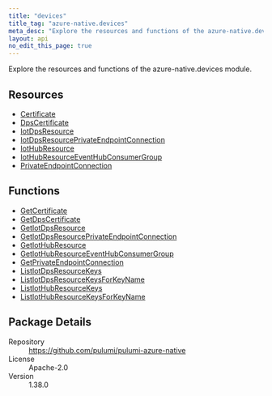 ```yaml
---
title: "devices"
title_tag: "azure-native.devices"
meta_desc: "Explore the resources and functions of the azure-native.devices module."
layout: api
no_edit_this_page: true
---
```


<!-- WARNING: this file was generated by Pulumi Docs Generator. -->
<!-- Do not edit by hand unless you're certain you know what you are doing! -->

Explore the resources and functions of the azure-native.devices module.

<h2 id="resources">Resources</h2>
<ul class="api">
    <li><a href="certificate" title="Certificate"><span class="symbol resource"></span>Certificate</a></li>
    <li><a href="dpscertificate" title="DpsCertificate"><span class="symbol resource"></span>DpsCertificate</a></li>
    <li><a href="iotdpsresource" title="IotDpsResource"><span class="symbol resource"></span>IotDpsResource</a></li>
    <li><a href="iotdpsresourceprivateendpointconnection" title="IotDpsResourcePrivateEndpointConnection"><span class="symbol resource"></span>IotDpsResourcePrivateEndpointConnection</a></li>
    <li><a href="iothubresource" title="IotHubResource"><span class="symbol resource"></span>IotHubResource</a></li>
    <li><a href="iothubresourceeventhubconsumergroup" title="IotHubResourceEventHubConsumerGroup"><span class="symbol resource"></span>IotHubResourceEventHubConsumerGroup</a></li>
    <li><a href="privateendpointconnection" title="PrivateEndpointConnection"><span class="symbol resource"></span>PrivateEndpointConnection</a></li>
</ul>

<h2 id="functions">Functions</h2>
<ul class="api">
    <li><a href="getcertificate" title="GetCertificate"><span class="symbol function"></span>GetCertificate</a></li>
    <li><a href="getdpscertificate" title="GetDpsCertificate"><span class="symbol function"></span>GetDpsCertificate</a></li>
    <li><a href="getiotdpsresource" title="GetIotDpsResource"><span class="symbol function"></span>GetIotDpsResource</a></li>
    <li><a href="getiotdpsresourceprivateendpointconnection" title="GetIotDpsResourcePrivateEndpointConnection"><span class="symbol function"></span>GetIotDpsResourcePrivateEndpointConnection</a></li>
    <li><a href="getiothubresource" title="GetIotHubResource"><span class="symbol function"></span>GetIotHubResource</a></li>
    <li><a href="getiothubresourceeventhubconsumergroup" title="GetIotHubResourceEventHubConsumerGroup"><span class="symbol function"></span>GetIotHubResourceEventHubConsumerGroup</a></li>
    <li><a href="getprivateendpointconnection" title="GetPrivateEndpointConnection"><span class="symbol function"></span>GetPrivateEndpointConnection</a></li>
    <li><a href="listiotdpsresourcekeys" title="ListIotDpsResourceKeys"><span class="symbol function"></span>ListIotDpsResourceKeys</a></li>
    <li><a href="listiotdpsresourcekeysforkeyname" title="ListIotDpsResourceKeysForKeyName"><span class="symbol function"></span>ListIotDpsResourceKeysForKeyName</a></li>
    <li><a href="listiothubresourcekeys" title="ListIotHubResourceKeys"><span class="symbol function"></span>ListIotHubResourceKeys</a></li>
    <li><a href="listiothubresourcekeysforkeyname" title="ListIotHubResourceKeysForKeyName"><span class="symbol function"></span>ListIotHubResourceKeysForKeyName</a></li>
</ul>

<h2 id="package-details">Package Details</h2>
<dl class="package-details">
	<dt>Repository</dt>
	<dd><a href="https://github.com/pulumi/pulumi-azure-native">https://github.com/pulumi/pulumi-azure-native</a></dd>
	<dt>License</dt>
	<dd>Apache-2.0</dd>
	<dt>Version</dt>
	<dd>1.38.0</dd>
</dl>

